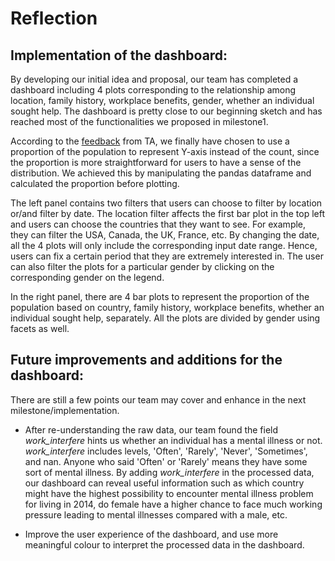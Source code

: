 # Reflection

## Implementation of the dashboard:
By developing our initial idea and proposal, our team has completed a dashboard including 4 plots corresponding to the relationship among location, family history, workplace benefits, gender, whether an individual sought help. The dashboard is pretty close to our beginning sketch and has reached most of the functionalities we proposed in milestone1. 

According to the <a href=https://github.com/UBC-MDS/DSCI_532_group26/issues/14>feedback</a> from TA, we finally have chosen to use a proportion of the population to represent Y-axis instead of the count, since the proportion is more straightforward for users to have a sense of the distribution. We achieved this by manipulating the pandas dataframe and calculated the proportion before plotting. 

The left panel contains two filters that users can choose to filter by location or/and filter by date. The location filter affects the first bar plot in the top left and users can choose the countries that they want to see. For example, they can filter the USA, Canada, the UK, France, etc. By changing the date, all the 4 plots will only include the corresponding input date range. Hence, users can fix a certain period that they are extremely interested in. The user can also filter the plots for a particular gender by clicking on the corresponding gender on the legend.

In the right panel, there are 4 bar plots to represent the proportion of the population based on country, family history, workplace benefits, whether an individual sought help, separately. All the plots are divided by gender using facets as well.


## Future improvements and additions for the dashboard:
There are still a few points our team may cover and enhance in the next milestone/implementation.

- After re-understanding the raw data, our team found the field *work_interfere* hints us whether an individual has a mental illness or not. *work_interfere* includes levels, 'Often', 'Rarely', 'Never', 'Sometimes', and nan. Anyone who said 'Often' or 'Rarely' means they have some sort of mental illness. By adding *work_interfere* in the processed data, our dashboard can reveal useful information such as which country might have the highest possibility to encounter mental illness problem for living in 2014, do female have a higher chance to face much working pressure leading to mental illnesses compared with a male, etc. 

- Improve the user experience of the dashboard, and use more meaningful colour to interpret the processed data in the dashboard.
